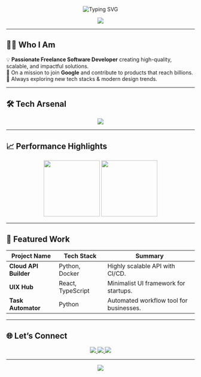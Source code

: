 <!-- Typing Animation Header -->
<p align="center">
  <img src="https://readme-typing-svg.demolab.com?font=Fira+Code&size=30&duration=3000&pause=500&color=FF6B6B&center=true&vCenter=true&width=600&lines=Hi%2C+I'm+Dhruv+Rana;Freelance+Software+Developer;Building+ProblemSolving+Software;Future+Google+Engineer" alt="Typing SVG" />
</p>

<!-- Sleek Gradient Banner -->
<p align="center">
  <img src="https://capsule-render.vercel.app/api?type=waving&height=150&color=0:FF6B6B,50:FDC830,100:F37335&text=Welcome%20to%20My%20World&fontColor=ffffff&fontAlign=50&fontSize=30&desc=Code%20%7C%20Design%20%7C%20Innovation&descAlign=50&descAlignY=70" />
</p>

---

## 👨‍💻 Who I Am
💡 **Passionate Freelance Software Developer** creating high-quality, scalable, and impactful solutions.  
🚀 On a mission to join **Google** and contribute to products that reach billions.  
🌱 Always exploring new tech stacks & modern design trends.

---

## 🛠️ Tech Arsenal
<p align="center">
  <img src="https://skillicons.dev/icons?i=python,typescript,html,css,java,docker,react,nodejs,mongodb" />
</p>

---

## 📈 Performance Highlights
<p align="center">
  <img src="https://github-readme-stats.vercel.app/api?username=DhruvRanna&show_icons=true&theme=radical&hide_border=true" height="150"/>
  <img src="https://github-readme-streak-stats.herokuapp.com/?user=DhruvRanna&theme=radical&hide_border=true" height="150"/>
</p>

---

## 🚀 Featured Work
| Project Name | Tech Stack | Summary |
|--------------|-----------|---------|
| **Cloud API Builder** | Python, Docker | Highly scalable API with CI/CD. |
| **UIX Hub** | React, TypeScript | Minimalist UI framework for startups. |
| **Task Automator** | Python | Automated workflow tool for businesses. |

---

## 🌐 Let’s Connect
<p align="center">
  <a href="https://www.instagram.com/_yrrdhruv">
    <img src="https://img.shields.io/badge/Instagram-ff0050?style=for-the-badge&logo=instagram&logoColor=white" />
  </a>
  <a href="https://www.linkedin.com/in/rana-dhruv">
    <img src="https://img.shields.io/badge/LinkedIn-0A66C2?style=for-the-badge&logo=linkedin&logoColor=white" />
  </a>
  <a href="https://x.com/Dhruvrana03">
    <img src="https://img.shields.io/badge/Twitter-000000?style=for-the-badge&logo=x&logoColor=white" />
  </a>
</p>

---

<p align="center">
  <img src="https://capsule-render.vercel.app/api?type=waving&height=80&color=0:FF6B6B,50:FDC830,100:F37335&section=footer" />
</p>
